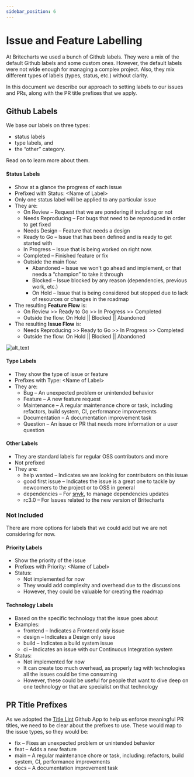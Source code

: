```yaml
---
sidebar_position: 6
---
```


# Issue and Feature Labelling

At Britecharts we used a bunch of Github labels. They were a mix of the default Github labels and some custom ones. However, the default labels were not wide enough for managing a complex project. Also, they mix different types of labels (types, status, etc.) without clarity.

In this document we describe our approach to setting labels to our issues and PRs, along with the PR title prefixes that we apply.

## Github Labels

We base our labels on three types:

-   status labels
-   type labels, and
-   the “other” category.

Read on to learn more about them.

#### Status Labels

-   Show at a glance the progress of each issue
-   Prefixed with Status: &lt;Name of Label>
-   Only one status label will be applied to any particular issue
-   They are:
    -   On Review – Request that we are pondering if including or not
    -   Needs Reproducing – For bugs that need to be reproduced in order to get fixed
    -   Needs Design – Feature that needs a design
    -   Ready to Go – Issue that has been defined and is ready to get started with
    -   In Progress – Issue that is being worked on right now.
    -   Completed – Finished feature or fix
    -   Outside the main flow:
        -   Abandoned – Issue we won’t go ahead and implement, or that needs a “champion” to take it through
        -   Blocked – Issue blocked by any reason (dependencies, previous work, etc.)
        -   On Hold – Issue that is being considered but stopped due to lack of resources or changes in the roadmap
-   The resulting **Feature Flow** is:
    -   On Review >> Ready to Go >> In Progress >> Completed
    -   Outside the flow: On Hold || Blocked || Abandoned
-   The resulting **Issue Flow** is:
    -   Needs Reproducing >> Ready to Go >> In Progress >> Completed
    -   Outside the flow: On Hold || Blocked || Abandoned

![alt_text](static/img/docs/feature-issue-labels.png "image_tooltip")

#### Type Labels

-   They show the type of issue or feature
-   Prefixes with Type: &lt;Name of Label>
-   They are:
    -   Bug – An unexpected problem or unintended behavior
    -   Feature – A new feature request
    -   Maintenance – A regular maintenance chore or task, including refactors, build system, CI, performance improvements
    -   Documentation – A documentation improvement task
    -   Question – An issue or PR that needs more information or a user question

#### Other Labels

-   They are standard labels for regular OSS contributors and more
-   Not prefixed
-   They are:
    -   help wanted – Indicates we are looking for contributors on this issue
    -   good first issue – Indicates the issue is a great one to tackle by newcomers to the project or to OSS in general
    -   dependencies – For [snyk](https://snyk.io/), to manage dependencies updates
    -   rc3.0 – For Issues related to the new version of Britecharts

### Not Included

There are more options for labels that we could add but we are not considering for now.

#### Priority Labels

-   Show the priority of the issue
-   Prefixes with Priority: &lt;Name of Label>
-   Status:
    -   Not implemented for now
    -   They would add complexity and overhead due to the discussions
    -   However, they could be valuable for creating the roadmap

#### Technology Labels

-   Based on the specific technology that the issue goes about
-   Examples:
    -   frontend – Indicates a Frontend only issue
    -   design – Indicates a Design only issue
    -   build – Indicates a build system issue
    -   ci – Indicates an issue with our Continuous Integration system
-   Status:
    -   Not implemented for now
    -   It can create too much overhead, as properly tag with technologies all the issues could be time consuming
    -   However, these could be useful for people that want to dive deep on one technology or that are specialist on that technology

## PR Title Prefixes

As we adopted the [Title Lint](https://github.com/apps/title-lint) Github App to help us enforce meaningful PR titles, we need to be clear about the prefixes to use. These would map to the issue types, so they would be:

-   fix – Fixes an unexpected problem or unintended behavior
-   feat – Adds a new feature
-   main – A regular maintenance chore or task, including: refactors, build system, CI, performance improvements
-   docs – A documentation improvement task
